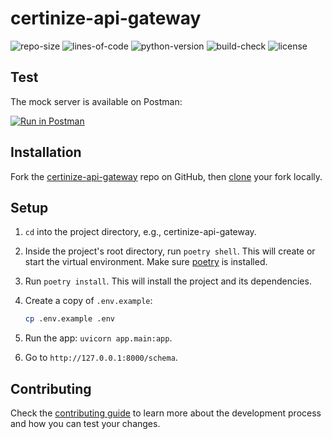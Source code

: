 # certinize-api-gateway

![repo-size](https://img.shields.io/github/repo-size/certinize/certinize-api-gateway)
![lines-of-code](https://img.shields.io/tokei/lines/github.com/certinize/certinize-api-gateway)
![python-version](https://img.shields.io/badge/python-v3.10-blue)
![build-check](https://img.shields.io/github/workflow/status/certinize/certinize-api-gateway/Python%20application)
![license](https://img.shields.io/github/license/certinize/certinize-api-gateway)

## Test

The mock server is available on Postman:

[![Run in Postman](https://run.pstmn.io/button.svg)](https://god.gw.postman.com/run-collection/14719803-c7929fed-c243-4a04-8076-53d35aaa8468?action=collection%2Ffork&collection-url=entityId%3D14719803-c7929fed-c243-4a04-8076-53d35aaa8468%26entityType%3Dcollection%26workspaceId%3D4cb1727d-8f73-4063-8bc1-af86b4222d4e)

## Installation

Fork the [certinize-api-gateway](https://github.com/certinize/certinize-api-gateway) repo on GitHub, then [clone](https://docs.github.com/en/repositories/creating-and-managing-repositories/cloning-a-repository#cloning-a-repository) your fork locally.

## Setup

1. `cd` into the project directory, e.g., certinize-api-gateway.

2. Inside the project's root directory, run `poetry shell`. This will create or start the virtual environment. Make sure [poetry](https://python-poetry.org/docs/master/#installing-with-the-official-installer) is installed.

3. Run `poetry install`. This will install the project and its dependencies.

4. Create a copy of `.env.example`:

    ```sh
    cp .env.example .env
    ```

5. Run the app: `uvicorn app.main:app`.

6. Go to `http://127.0.0.1:8000/schema`.

## Contributing

Check the [contributing guide](https://github.com/certinize/certinize-api-gateway/blob/main/.github/CONTRIBUTING.md) to learn more about the development process and how you can test your changes.
